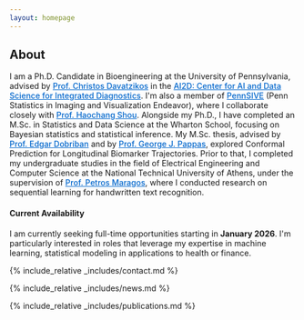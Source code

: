 ```yaml
---
layout: homepage
---
```


<style>
  /* Στυλ για τους συνδέσμους ώστε να είναι πιο ευδιάκριτοι */
  a {
    color: #0066cc; /* Έντονο μπλε χρώμα */
    text-decoration: underline; /* Υπογράμμιση */
    font-weight: 500; /* Ελαφρώς πιο έντονη γραμματοσειρά */
  }
  
  a:hover {
    color: #004499; /* Πιο σκούρο μπλε στο hover */
    text-decoration: underline;
  }
</style>

## About

<a id="about"></a>
I am a Ph.D. Candidate in Bioengineering at the University of Pennsylvania, advised by [Prof. Christos Davatzikos](https://scholar.google.com/citations?user=RId1qZ8AAAAJ&hl=en) in the [AI2D: Center for AI and Data Science for Integrated Diagnostics](https://ai2d.med.upenn.edu/). I'm also a member of [PennSIVE](https://www.dbeicoe.med.upenn.edu/pennsive) (Penn Statistics in Imaging and Visualization Endeavor), where I collaborate closely with [Prof. Haochang Shou](https://scholar.google.com/citations?user=DFwje0AAAAAJ&hl=en). Alongside my Ph.D., I have completed an M.Sc. in Statistics and Data Science at the Wharton School, focusing on Bayesian statistics and statistical inference. My M.Sc. thesis, advised by [Prof. Edgar Dobriban](https://scholar.google.com/citations?user=aGvH4yMAAAAJ&hl=en) and by [Prof. George J. Pappas](https://scholar.google.com/citations?user=Kia-4B0AAAAJ&hl=en), explored Conformal Prediction for Longitudinal Biomarker Trajectories. Prior to that, I completed my undergraduate studies in the field of Electrical Engineering and Computer Science at the National Technical University of Athens, under the supervision of [Prof. Petros Maragos](https://scholar.google.com/citations?user=A2XydgGCY9gC&hl=en), where I conducted research on sequential learning for handwritten text recognition. 

<div class="availability">
  <h4>Current Availability</h4>
  <p>I am currently seeking full-time opportunities starting in <strong>January 2026</strong>. I'm particularly interested in roles that leverage my expertise in machine learning, statistical modeling in applications to health or finance.</p>
</div>

{% include_relative _includes/contact.md %}

<a id="news"></a>

{% include_relative _includes/news.md %}

<a id="publications"></a>

{% include_relative _includes/publications.md %}

<!--
## Career Interests

I am currently seeking **full-time** industry roles in applied AI/Statistics Research for health and finance, with particular interest in:
- Predictive modeling for healthcare applications
- Statistical methods for time-series data
- Fairness and interpretability in machine learning
{% include_relative _includes/services.md %}
-->

